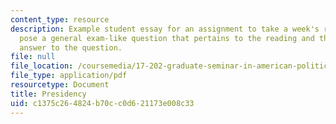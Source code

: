 ```yaml
---
content_type: resource
description: Example student essay for an assignment to take a week's readings and
  pose a general exam-like question that pertains to the reading and then write an
  answer to the question.
file: null
file_location: /coursemedia/17-202-graduate-seminar-in-american-politics-ii-spring-2010/c1375c264824b70cc0d621173e008c33_MIT17_202S10_Presidency_es.pdf
file_type: application/pdf
resourcetype: Document
title: Presidency
uid: c1375c26-4824-b70c-c0d6-21173e008c33
---
```

